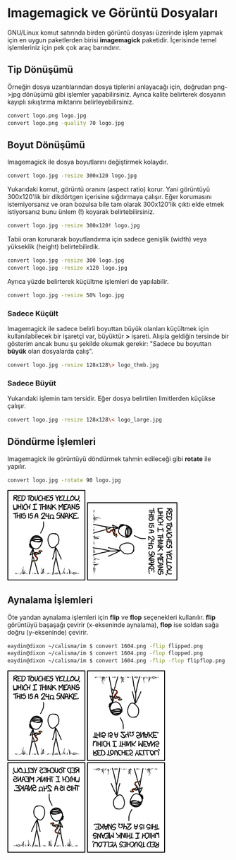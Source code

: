 # Imagemagick ve Görüntü Dosyaları

GNU/Linux komut satırında birden görüntü dosyası üzerinde işlem yapmak için en uygun paketlerden birisi **imagemagick** paketidir. İçerisinde temel işlemleriniz için pek çok araç barındırır.

## Tip Dönüşümü

Örneğin dosya uzantılarından dosya tiplerini anlayacağı için, doğrudan png->jpg dönüşümü gibi işlemler yapabilirsiniz. Ayrıca kalite belirterek dosyanın kayıplı sıkıştırma miktarını belirleyebilirsiniz.

```bash
convert logo.png logo.jpg
convert logo.png -quality 70 logo.jpg
```

## Boyut Dönüşümü

Imagemagick ile dosya boyutlarını değiştirmek kolaydır.

```bash
convert logo.jpg -resize 300x120 logo.jpg
```

Yukarıdaki komut, görüntü oranını (aspect ratio) korur. Yani görüntüyü 300x120'lik bir dikdörtgen içerisine sığdırmaya çalışır. Eğer korumasını istemiyorsanız ve oran bozulsa bile tam olarak 300x120'lik çıktı elde etmek istiyorsanız bunu ünlem (!) koyarak belirtebilirsiniz.

```bash
convert logo.jpg -resize 300x120! logo.jpg
```

Tabii oran korunarak boyutlandırma için sadece genişlik (width) veya yükseklik (height) belirtebilirdik.

```bash
convert logo.jpg -resize 300 logo.jpg
convert logo.jpg -resize x120 logo.jpg
```

Ayrıca yüzde belirterek küçültme işlemleri de yapılabilir.

```bash
convert logo.jpg -resize 50% logo.jpg
```

### Sadece Küçült
Imagemagick ile sadece belirli boyuttan büyük olanları küçültmek için kullanılabilecek bir işaretçi var, büyüktür **>** işareti. Alışıla geldiğin tersinde bir gösterim ancak bunu şu şekilde okumak gerekir: "Sadece bu boyuttan **büyük** olan dosyalarda çalış".

```bash
convert logo.jpg -resize 128x128\> logo_thmb.jpg
```

### Sadece Büyüt
Yukarıdaki işlemin tam tersidir. Eğer dosya belirtilen limitlerden küçükse çalışır.

```bash
convert logo.jpg -resize 128x128\< logo_large.jpg
```

## Döndürme İşlemleri

Imagemagick ile görüntüyü döndürmek tahmin edileceği gibi **rotate** ile yapılır.

```bash
convert logo.jpg -rotate 90 logo.jpg
```
![Orijinal Görüntü](images/1604.png) ![Döndürülen görüntü](rotated90.png)


## Aynalama İşlemleri

Öte yandan aynalama işlemleri için **flip** ve **flop** seçenekleri kullanılır. **flip** görüntüyü başaşağı çevirir (x-ekseninde aynalama), **flop** ise soldan sağa doğru (y-ekseninde) çevirir.

```bash
eaydin@dixon ~/calisma/im $ convert 1604.png -flip flipped.png
eaydin@dixon ~/calisma/im $ convert 1604.png -flop flopped.png
eaydin@dixon ~/calisma/im $ convert 1604.png -flip -flop flipflop.png
```

![Orijinal görüntü](1604.png) ![Flip edilmiş görüntü](flipped.png) ![Flop edilmiş görüntü](flopped.png) ![Hem Flip hem de Flop edilmiş görüntü](flipflop.png)